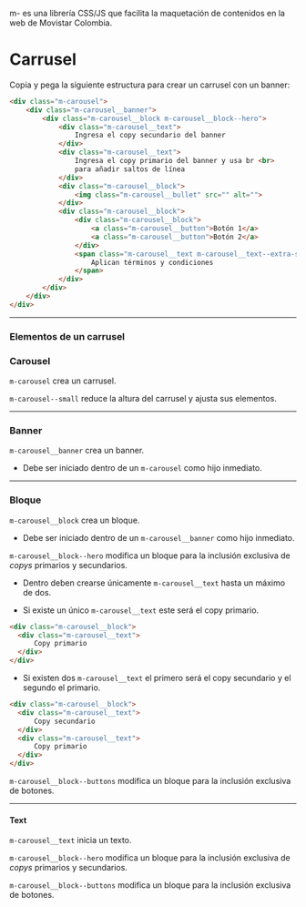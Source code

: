 m- es una librería CSS/JS que facilita la maquetación de contenidos en la web de Movistar Colombia.

# Carrusel

Copia y pega la siguiente estructura para crear un carrusel con un banner:

```html
<div class="m-carousel">
    <div class="m-carousel__banner">
        <div class="m-carousel__block m-carousel__block--hero">
            <div class="m-carousel__text">
                Ingresa el copy secundario del banner
            </div>
            <div class="m-carousel__text">
                Ingresa el copy primario del banner y usa br <br>
                para añadir saltos de línea
            </div>
            <div class="m-carousel__block">
                <img class="m-carousel__bullet" src="" alt="">
            </div>
            <div class="m-carousel__block">
                <div class="m-carousel__block">
                    <a class="m-carousel__button">Botón 1</a>
                    <a class="m-carousel__button">Botón 2</a>
                </div>
                <span class="m-carousel__text m-carousel__text--extra-small">
                    Aplican términos y condiciones
                </span>
            </div>
        </div>
    </div>
</div>
```
------------
### Elementos de un carrusel

### Carousel

`m-carousel` crea un carrusel.

`m-carousel--small` reduce la altura del carrusel y ajusta sus elementos.

------------

### Banner

`m-carousel__banner` crea un banner.

* Debe ser iniciado dentro de un `m-carousel` como hijo inmediato.

------------

### Bloque

`m-carousel__block` crea un bloque.

* Debe ser iniciado dentro de un `m-carousel__banner` como hijo inmediato.

`m-carousel__block--hero` modifica un bloque para la inclusión exclusiva de *copys* primarios y secundarios.

* Dentro deben crearse únicamente `m-carousel__text` hasta un máximo de dos.

* Si existe un único `m-carousel__text` este será el copy primario.

```html
<div class="m-carousel__block">
  <div class="m-carousel__text">
      Copy primario
  </div>
</div>
```

* Si existen dos `m-carousel__text` el primero será el copy secundario y el segundo el primario.

```html
<div class="m-carousel__block">
  <div class="m-carousel__text">
      Copy secundario
  </div>
  <div class="m-carousel__text">
      Copy primario
  </div>
</div>
```

`m-carousel__block--buttons` modifica un bloque para la inclusión exclusiva de botones.

------------

#### Text

`m-carousel__text` inicia un texto.

`m-carousel__block--hero` modifica un bloque para la inclusión exclusiva de *copys* primarios y secundarios.

`m-carousel__block--buttons` modifica un bloque para la inclusión exclusiva de botones.
